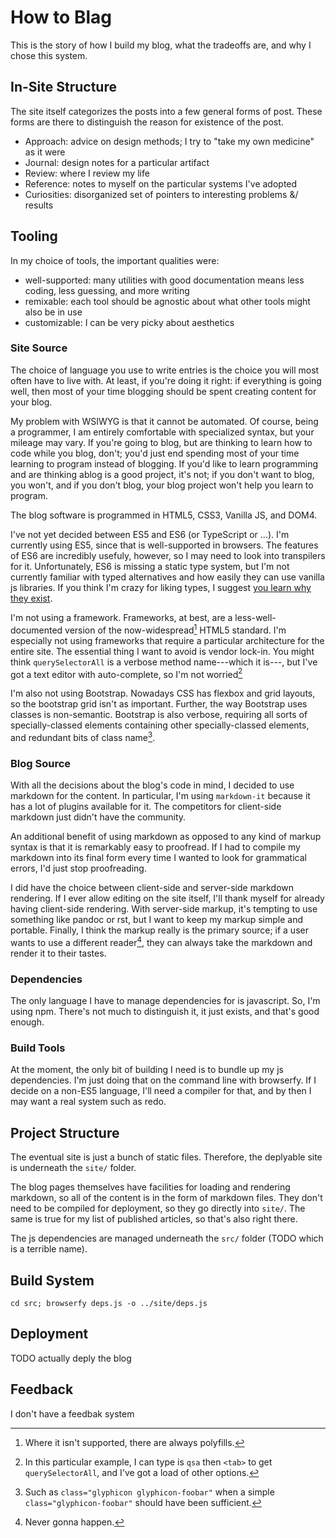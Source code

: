 # How to Blag

This is the story of how I build my blog, what the tradeoffs are, and why I chose this system.

## In-Site Structure

The site itself categorizes the posts into a few general forms of post.
These forms are there to distinguish the reason for existence of the post.

  * Approach: advice on design methods; I try to "take my own medicine" as it were
  * Journal: design notes for a particular artifact
  * Review: where I review my life
  * Reference: notes to myself on the particular systems I've adopted
  * Curiosities: disorganized set of pointers to interesting problems &/ results

## Tooling

In my choice of tools, the important qualities were:
  * well-supported: many utilities with good documentation means less coding, less guessing, and more writing
  * remixable: each tool should be agnostic about what other tools might also be in use
  * customizable: I can be very picky about aesthetics

### Site Source

The choice of language you use to write entries is the choice you will most often have to live with.
At least, if you're doing it right:
if everything is going well, then most of your time blogging should be spent creating content for your blog.

My problem with WSIWYG is that it cannot be automated.
Of course, being a programmer, I am entirely comfortable with specialized syntax, but your mileage may vary.
If you're going to blog, but are thinking to learn how to code while you blog, don't;
you'd just end spending most of your time learning to program instead of blogging.
If you'd like to learn programming and are thinking ablog is a good project, it's not;
if you don't want to blog, you won't, and if you don't blog, your blog project won't help you learn to program.

The blog software is programmed in HTML5, CSS3, Vanilla JS, and DOM4.

I've not yet decided between ES5 and ES6 (or TypeScript or ...).
I'm currently using ES5, since that is well-supported in browsers.
The features of ES6 are incredibly usefuly, however, so I may need to look into transpilers for it.
Unfortunately, ES6 is missing a static type system, but I'm not currently familiar with typed alternatives and how easily they can use vanilla js libraries.
If you think I'm crazy for liking types, I suggest [you learn why they exist](https://people.mpi-sws.org/~dreyer/tor/papers/reynolds.pdf).

I'm not using a framework.
Frameworks, at best, are a less-well-documented version of the now-widespread[^polyfill] HTML5 standard.
I'm especially not using frameworks that require a particular architecture for the entire site.
The essential thing I want to avoid is vendor lock-in.
You might think `querySelectorAll` is a verbose method name---which it is---, but I've got a text editor with auto-complete, so I'm not worried[^qsa]

[^polyfill]: Where it isn't supported, there are always polyfills.
[^qsa]: In this particular example, I can type is `qsa` then `<tab>` to get `querySelectorAll`, and I've got a load of other options.

I'm also not using Bootstrap.
Nowadays CSS has flexbox and grid layouts, so the bootstrap grid isn't as important.
Further, the way Bootstrap uses classes is non-semantic.
Bootstrap is also verbose, requiring all sorts of specially-classed elements containing other specially-classed elements, and redundant bits of class name[^glyphicon].

[^glyphicon]: Such as `class="glyphicon glyphicon-foobar"` when a simple `class="glyphicon-foobar"` should have been sufficient.


### Blog Source

With all the decisions about the blog's code in mind, I decided to use markdown for the content.
In particular, I'm using `markdown-it` because it has a lot of plugins available for it.
The competitors for client-side markdown just didn't have the community.

An additional benefit of using markdown as opposed to any kind of markup syntax is that it is remarkably easy to proofread.
If I had to compile my markdown into its final form every time I wanted to look for grammatical errors, I'd just stop proofreading.

I did have the choice between client-side and server-side markdown rendering.
If I ever allow editing on the site itself, I'll thank myself for already having client-side rendering.
With server-side markup, it's tempting to use something like pandoc or rst, but I want to keep my markup simple and portable.
Finally, I think the markup really is the primary source; if a user wants to use a different reader[^never-gonna-happen], they can always take the markdown and render it to their tastes.

[^never-gonna-happen]: Never gonna happen.

### Dependencies

The only language I have to manage dependencies for is javascript.
So, I'm using npm.
There's not much to distinguish it, it just exists, and that's good enough.

### Build Tools

At the moment, the only bit of building I need is to bundle up my js dependencies.
I'm just doing that on the command line with browserfy.
If I decide on a non-ES5 language, I'll need a compiler for that, and by then I may want a real system such as redo.

## Project Structure

The eventual site is just a bunch of static files.
Therefore, the deplyable site is underneath the `site/` folder.

The blog pages themselves have facilities for loading and rendering markdown, so all of the content is in the form of markdown files.
They don't need to be compiled for deployment, so they go directly into `site/`.
The same is true for my list of published articles, so that's also right there.

The js dependencies are managed underneath the `src/` folder (TODO which is a terrible name).

## Build System

`cd src; browserfy deps.js -o ../site/deps.js`

## Deployment

TODO actually deply the blog

## Feedback

I don't have a feedbak system